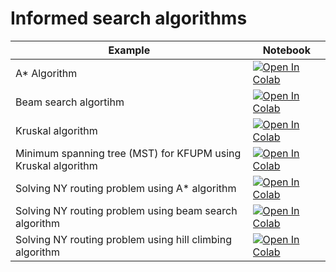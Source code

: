 
#  Informed search algorithms

| Example  | Notebook  |
|---|---|
| A* Algorithm  | [![Open In Colab](https://colab.research.google.com/assets/colab-badge.svg)](https://colab.research.google.com/github/Dr-AlaaKhamis/ISE491/blob/main/2_Graph_search/Informed_search/Astar.ipynb)   |
| Beam search algortihm  | [![Open In Colab](https://colab.research.google.com/assets/colab-badge.svg)](https://colab.research.google.com/github/Dr-AlaaKhamis/ISE491/blob/main/2_Graph_search/Informed_search/Beam.ipynb)  |
| Kruskal algorithm  | [![Open In Colab](https://colab.research.google.com/assets/colab-badge.svg)](https://colab.research.google.com/github/Dr-AlaaKhamis/ISE491/blob/main/2_Graph_search/Informed_search/Kruskal.ipynb)  |
| Minimum spanning tree (MST) for KFUPM using Kruskal algorithm  | [![Open In Colab](https://colab.research.google.com/assets/colab-badge.svg)](https://colab.research.google.com/github/Dr-AlaaKhamis/ISE491/blob/main/2_Graph_search/Informed_search/MST_KFUPM.ipynb)  |
|Solving NY routing problem using A* algorithm  | [![Open In Colab](https://colab.research.google.com/assets/colab-badge.svg)](https://colab.research.google.com/github/Dr-AlaaKhamis/ISE491/blob/main/2_Graph_search/Informed_search/NY_Astar.ipynb)   |
| Solving NY routing problem using beam search algorithm  | [![Open In Colab](https://colab.research.google.com/assets/colab-badge.svg)](https://colab.research.google.com/github/Dr-AlaaKhamis/ISE491/blob/main/2_Graph_search/Informed_search/NY_Beam.ipynb)  |
| Solving NY routing problem using hill climbing algorithm  | [![Open In Colab](https://colab.research.google.com/assets/colab-badge.svg)](https://colab.research.google.com/github/Dr-AlaaKhamis/ISE491/blob/main/2_Graph_search/Informed_search/NY_HC.ipynb)  |
